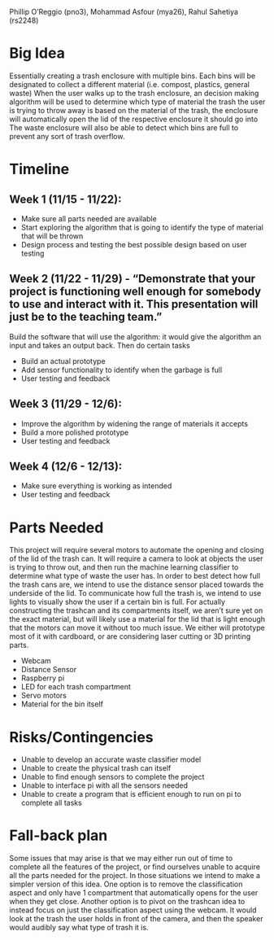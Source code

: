 Phillip O’Reggio (pno3), Mohammad Asfour (mya26), Rahul Sahetiya (rs2248)

# Big Idea
Essentially creating a trash enclosure with multiple bins. Each bins will be designated to collect a different material (i.e. compost, plastics, general waste)
When the user walks up to the trash enclosure, an decision making algorithm will be used to determine which type of material the trash the user is trying to throw away is based on the material of the trash, the enclosure will automatically open the lid of the respective enclosure it should go into
The waste enclosure will also be able to detect which bins are full to prevent any sort of trash overflow.

# Timeline
## Week 1 (11/15 - 11/22): 
- Make sure all parts needed are available
- Start exploring the algorithm that is going to identify the type of material that will be thrown
- Design process and testing the best possible design based on user testing

## Week 2 (11/22 - 11/29) - “Demonstrate that your project is functioning well enough for somebody to use and interact with it. This presentation will just be to the teaching team.”
Build the software that will use the algorithm: it would give the algorithm an input and takes an output back. Then do certain tasks
- Build an actual prototype
- Add sensor functionality to identify when the garbage is full
- User testing and feedback

## Week 3 (11/29 - 12/6):
- Improve the algorithm by widening the range of materials it accepts
- Build a more polished prototype
- User testing and feedback

## Week 4 (12/6 - 12/13):
- Make sure everything is working as intended
- User testing and feedback

# Parts Needed
This project will require several motors to automate the opening and closing of the lid of the trash can. It will require a camera to look at objects the user is trying to throw out, and then run the machine learning classifier to determine what type of waste the user has. In order to best detect how full the trash cans are, we intend to use the distance sensor placed towards the underside of the lid. To communicate how full the trash is, we intend to use lights to visually show the user if a certain bin is full. For actually constructing the trashcan and its compartments itself, we aren’t sure yet on the exact material, but will likely use a material for the lid that is light enough that the motors can move it without too much issue. We either will prototype most of it with cardboard, or are considering laser cutting or 3D printing parts.

- Webcam
- Distance Sensor
- Raspberry pi
- LED for each trash compartment
- Servo motors
- Material for the bin itself

# Risks/Contingencies
- Unable to develop an accurate waste classifier model
- Unable to create the physical trash can itself
- Unable to find enough sensors to complete the project
- Unable to interface pi with all the sensors needed
- Unable to create a program that is efficient enough to run on pi to complete all tasks

# Fall-back plan
Some issues that may arise is that we may either run out of time to complete all the features of the project, or find ourselves unable to acquire all the parts needed for the project. In those situations we intend to make a simpler version of this idea. One option is to remove the classification aspect and only have 1 compartment that automatically opens for the user when they get close. Another option is to pivot on the trashcan idea to instead focus on just the classification aspect using the webcam. It would look at the trash the user holds in front of the camera, and then the speaker would audibly say what type of trash it is.
